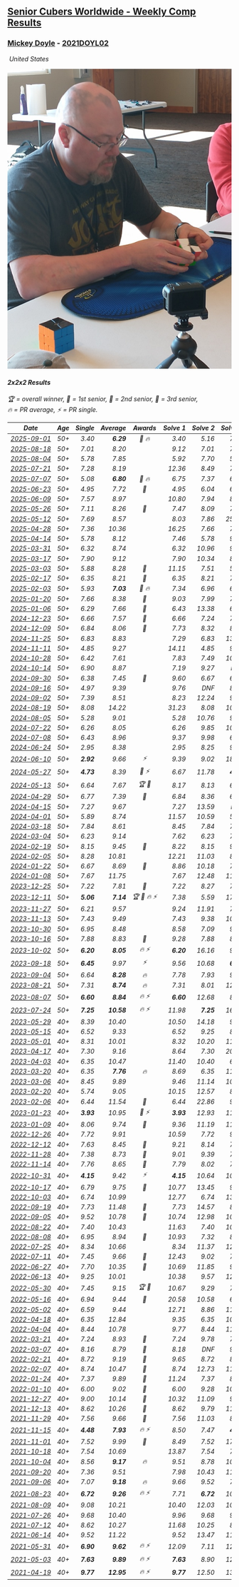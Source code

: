 <style>table {white-space: nowrap;}</style>
<link rel="stylesheet" type="text/css" href="/scw-comp/css/flags.css" />

## [Senior Cubers Worldwide - Weekly Comp Results](/scw-comp/results/)
### [Mickey Doyle](README.md) - [2021DOYL02](https://www.worldcubeassociation.org/persons/2021DOYL02?event=222)

<i class="flag flag-US" />&nbsp;United States

![Mickey Doyle](1644595509.jpg)

#### 2x2x2 Results

<span style="white-space: nowrap;">🏆 = overall winner</span>, <span style="white-space: nowrap;">🥇 = 1st senior</span>, <span style="white-space: nowrap;">🥈 = 2nd senior</span>, <span style="white-space: nowrap;">🥉 = 3rd senior</span>, <span style="white-space: nowrap;">🔥 = PR average</span>, <span style="white-space: nowrap;">⚡ = PR single</span>.

| Date | Age | Single | Average | Awards | Solve 1 | Solve 2 | Solve 3 | Solve 4 | Solve 5 | Video |
| :--: | :--: | --: | --: | :--: | --: | --: | --: | --: | --: | :-- |
| [2025-09-01](../../results/2025-09-01/222.md) | 50+ | 3.40 | **6.29** | 🥉 🔥 | 3.40 | 5.16 | 7.77 | 7.58 | 6.14 | [Desktop](https://www.facebook.com/events/674637162322812/permalink/685675441218984) / [Mobile](https://m.facebook.com/events/674637162322812?view=permalink&id=685675441218984) |
| [2025-08-18](../../results/2025-08-18/222.md) | 50+ | 7.01 | 8.20 |  | 9.12 | 7.01 | 7.81 | 10.17 | 7.67 | [Desktop](https://www.facebook.com/events/4098227200495459/permalink/4111994829118696) / [Mobile](https://m.facebook.com/events/4098227200495459?view=permalink&id=4111994829118696) |
| [2025-08-04](../../results/2025-08-04/222.md) | 50+ | 5.78 | 7.85 |  | 5.92 | 7.70 | 5.78 | 9.94 | 11.19 | [Desktop](https://www.facebook.com/events/1901314967391999/permalink/1912455286277967) / [Mobile](https://m.facebook.com/events/1901314967391999?view=permalink&id=1912455286277967) |
| [2025-07-21](../../results/2025-07-21/222.md) | 50+ | 7.28 | 8.19 |  | 12.36 | 8.49 | 7.72 | 7.28 | 8.37 | [Desktop](https://www.facebook.com/events/1261538608778309/permalink/1272477377684432) / [Mobile](https://m.facebook.com/events/1261538608778309?view=permalink&id=1272477377684432) |
| [2025-07-07](../../results/2025-07-07/222.md) | 50+ | 5.08 | **6.80** | 🥈 🔥 | 6.75 | 7.37 | 6.39 | 5.08 | 7.25 | [Desktop](https://www.facebook.com/events/1328488458860314/permalink/1339449061097587) / [Mobile](https://m.facebook.com/events/1328488458860314?view=permalink&id=1339449061097587) |
| [2025-06-23](../../results/2025-06-23/222.md) | 50+ | 4.95 | 7.72 | 🥈 | 4.95 | 6.04 | 6.62 | 10.51 | 20.09 | [Desktop](https://www.facebook.com/events/4134767840134485/permalink/4148225202122082) / [Mobile](https://m.facebook.com/events/4134767840134485?view=permalink&id=4148225202122082) |
| [2025-06-09](../../results/2025-06-09/222.md) | 50+ | 7.57 | 8.97 |  | 10.80 | 7.94 | 8.17 | 11.43 | 7.57 | [Desktop](https://www.facebook.com/events/947256517415436/permalink/952384730235948) / [Mobile](https://m.facebook.com/events/947256517415436?view=permalink&id=952384730235948) |
| [2025-05-26](../../results/2025-05-26/222.md) | 50+ | 7.11 | 8.26 | 🥉 | 7.47 | 8.09 | 7.11 | 9.21 | 11.61 | [Desktop](https://www.facebook.com/events/2135590763616965/permalink/2147244689118239) / [Mobile](https://m.facebook.com/events/2135590763616965?view=permalink&id=2147244689118239) |
| [2025-05-12](../../results/2025-05-12/222.md) | 50+ | 7.69 | 8.57 |  | 8.03 | 7.86 | 25.40 | 9.83 | 7.69 | [Desktop](https://www.facebook.com/events/1716950522530027/permalink/1726585891566490) / [Mobile](https://m.facebook.com/events/1716950522530027?view=permalink&id=1726585891566490) |
| [2025-04-28](../../results/2025-04-28/222.md) | 50+ | 7.36 | 10.36 |  | 16.25 | 7.66 | 7.36 | 7.49 | 15.94 | [Desktop](https://www.facebook.com/events/1398919087967450/permalink/1408533347006024) / [Mobile](https://m.facebook.com/events/1398919087967450?view=permalink&id=1408533347006024) |
| [2025-04-14](../../results/2025-04-14/222.md) | 50+ | 5.78 | 8.12 |  | 7.46 | 5.78 | 9.67 | 9.44 | 7.46 | [Desktop](https://www.facebook.com/events/686757560572325/permalink/697620952819319) / [Mobile](https://m.facebook.com/events/686757560572325?view=permalink&id=697620952819319) |
| [2025-03-31](../../results/2025-03-31/222.md) | 50+ | 6.32 | 8.74 |  | 6.32 | 10.96 | 9.90 | 8.17 | 8.16 | [Desktop](https://www.facebook.com/events/952001183807395/permalink/963037052703808) / [Mobile](https://m.facebook.com/events/952001183807395?view=permalink&id=963037052703808) |
| [2025-03-17](../../results/2025-03-17/222.md) | 50+ | 7.90 | 9.12 |  | 7.90 | 10.34 | 8.68 | 12.75 | 8.33 | [Desktop](https://www.facebook.com/events/4062322140668303/permalink/4073863086180875) / [Mobile](https://m.facebook.com/events/4062322140668303?view=permalink&id=4073863086180875) |
| [2025-03-03](../../results/2025-03-03/222.md) | 50+ | 5.88 | 8.28 | 🥉 | 11.15 | 7.51 | 5.88 | 10.04 | 7.28 | [Desktop](https://www.facebook.com/events/1685594042052171/permalink/1694377871173788) / [Mobile](https://m.facebook.com/events/1685594042052171?view=permalink&id=1694377871173788) |
| [2025-02-17](../../results/2025-02-17/222.md) | 50+ | 6.35 | 8.21 | 🥉 | 6.35 | 8.21 | 7.58 | 9.48 | 8.84 | [Desktop](https://www.facebook.com/events/1147070173669130/permalink/1156656459377168) / [Mobile](https://m.facebook.com/events/1147070173669130?view=permalink&id=1156656459377168) |
| [2025-02-03](../../results/2025-02-03/222.md) | 50+ | 5.93 | **7.03** | 🥈 🔥 | 7.34 | 6.96 | 6.80 | 5.93 | 10.36 | [Desktop](https://www.facebook.com/events/595481126781396/permalink/605250282471147) / [Mobile](https://m.facebook.com/events/595481126781396?view=permalink&id=605250282471147) |
| [2025-01-20](../../results/2025-01-20/222.md) | 50+ | 7.66 | 8.38 | 🥈 | 9.03 | 7.99 | 7.66 | 8.12 | 10.12 | [Desktop](https://www.facebook.com/events/918940140419097/permalink/928535862792858) / [Mobile](https://m.facebook.com/events/918940140419097?view=permalink&id=928535862792858) |
| [2025-01-06](../../results/2025-01-06/222.md) | 50+ | 6.29 | 7.66 | 🥉 | 6.43 | 13.38 | 6.29 | 7.23 | 9.33 | [Desktop](https://www.facebook.com/events/595415366757855/permalink/605046175794774) / [Mobile](https://m.facebook.com/events/595415366757855?view=permalink&id=605046175794774) |
| [2024-12-23](../../results/2024-12-23/222.md) | 50+ | 6.66 | 7.57 | 🥈 | 6.66 | 7.24 | 7.89 | 10.89 | 7.58 | [Desktop](https://www.facebook.com/events/1148887196801084/permalink/1158044255885378) / [Mobile](https://m.facebook.com/events/1148887196801084?view=permalink&id=1158044255885378) |
| [2024-12-09](../../results/2024-12-09/222.md) | 50+ | 6.84 | 8.06 | 🥈 | 7.73 | 8.32 | 8.13 | 9.99 | 6.84 | [Desktop](https://www.facebook.com/events/984530303534896/permalink/993908829263710) / [Mobile](https://m.facebook.com/events/984530303534896?view=permalink&id=993908829263710) |
| [2024-11-25](../../results/2024-11-25/222.md) | 50+ | 6.83 | 8.83 |  | 7.29 | 6.83 | 13.57 | 10.20 | 9.01 | [Desktop](https://www.facebook.com/events/1257789925369732/permalink/1266967201118671) / [Mobile](https://m.facebook.com/events/1257789925369732?view=permalink&id=1266967201118671) |
| [2024-11-11](../../results/2024-11-11/222.md) | 50+ | 4.85 | 9.27 |  | 14.11 | 4.85 | 9.27 | 9.56 | 8.99 | [Desktop](https://www.facebook.com/events/1967492723733489/permalink/1977421709407257) / [Mobile](https://m.facebook.com/events/1967492723733489?view=permalink&id=1977421709407257) |
| [2024-10-28](../../results/2024-10-28/222.md) | 50+ | 6.42 | 7.61 |  | 7.83 | 7.49 | 10.88 | 6.42 | 7.50 | [Desktop](https://www.facebook.com/events/946695540632554/permalink/955994889702619) / [Mobile](https://m.facebook.com/events/946695540632554?view=permalink&id=955994889702619) |
| [2024-10-14](../../results/2024-10-14/222.md) | 50+ | 6.90 | 8.87 |  | 7.19 | 9.27 | DNF | 10.16 | 6.90 | [Desktop](https://www.facebook.com/events/892899002359105/permalink/902232961425709) / [Mobile](https://m.facebook.com/events/892899002359105?view=permalink&id=902232961425709) |
| [2024-09-30](../../results/2024-09-30/222.md) | 50+ | 6.38 | 7.45 | 🥉 | 9.60 | 6.67 | 6.78 | 8.91 | 6.38 | [Desktop](https://www.facebook.com/events/559779533112258/permalink/567561069000771) / [Mobile](https://m.facebook.com/events/559779533112258?view=permalink&id=567561069000771) |
| [2024-09-16](../../results/2024-09-16/222.md) | 50+ | 4.97 | 9.39 |  | 9.76 | DNF | 8.00 | 4.97 | 10.42 | [Desktop](https://www.facebook.com/events/1432335554111064/permalink/1440373496640603) / [Mobile](https://m.facebook.com/events/1432335554111064?view=permalink&id=1440373496640603) |
| [2024-09-02](../../results/2024-09-02/222.md) | 50+ | 7.39 | 8.51 |  | 8.23 | 12.24 | 9.11 | 8.19 | 7.39 | [Desktop](https://www.facebook.com/events/536643418925945/permalink/546076854649268) / [Mobile](https://m.facebook.com/events/536643418925945?view=permalink&id=546076854649268) |
| [2024-08-19](../../results/2024-08-19/222.md) | 50+ | 8.08 | 14.22 |  | 31.23 | 8.08 | 10.36 | 12.16 | 20.13 | [Desktop](https://www.facebook.com/events/1156782986175552/permalink/1165196298667554) / [Mobile](https://m.facebook.com/events/1156782986175552?view=permalink&id=1165196298667554) |
| [2024-08-05](../../results/2024-08-05/222.md) | 50+ | 5.28 | 9.01 |  | 5.28 | 10.76 | 9.44 | 10.30 | 7.30 | [Desktop](https://www.facebook.com/events/1659713531529180/permalink/1666021367565063) / [Mobile](https://m.facebook.com/events/1659713531529180?view=permalink&id=1666021367565063) |
| [2024-07-22](../../results/2024-07-22/222.md) | 50+ | 6.26 | 8.05 |  | 6.26 | 9.85 | 10.17 | 7.33 | 6.97 | [Desktop](https://www.facebook.com/events/909767637577126/permalink/918843630002860) / [Mobile](https://m.facebook.com/events/909767637577126?view=permalink&id=918843630002860) |
| [2024-07-08](../../results/2024-07-08/222.md) | 50+ | 6.43 | 8.96 |  | 9.37 | 9.98 | 6.43 | 7.54 | 21.90 | [Desktop](https://www.facebook.com/events/821748909640871/permalink/828050482344047) / [Mobile](https://m.facebook.com/events/821748909640871?view=permalink&id=828050482344047) |
| [2024-06-24](../../results/2024-06-24/222.md) | 50+ | 2.95 | 8.38 |  | 2.95 | 8.25 | 9.12 | 30.12 | 7.78 | [Desktop](https://www.facebook.com/events/437464695833920/permalink/445836398330083) / [Mobile](https://m.facebook.com/events/437464695833920?view=permalink&id=445836398330083) |
| [2024-06-10](../../results/2024-06-10/222.md) | 50+ | **2.92** | 9.66 | ⚡ | 9.39 | 9.02 | 18.57 | 10.56 | **2.92** | [Desktop](https://www.facebook.com/events/1031082051776253/permalink/1038235057727619) / [Mobile](https://m.facebook.com/events/1031082051776253?view=permalink&id=1038235057727619) |
| [2024-05-27](../../results/2024-05-27/222.md) | 50+ | **4.73** | 8.39 | 🥉 ⚡ | 6.67 | 11.78 | **4.73** | 10.52 | 7.98 | [Desktop](https://www.facebook.com/events/838099921518555/permalink/845704414091439) / [Mobile](https://m.facebook.com/events/838099921518555?view=permalink&id=845704414091439) |
| [2024-05-13](../../results/2024-05-13/222.md) | 50+ | 6.64 | 7.67 | 🏆 🥇 | 8.17 | 8.13 | 6.64 | DNF | 6.70 | [Desktop](https://www.facebook.com/events/800074235387553/permalink/807554721306171) / [Mobile](https://m.facebook.com/events/800074235387553?view=permalink&id=807554721306171) |
| [2024-04-29](../../results/2024-04-29/222.md) | 50+ | 6.77 | 7.39 | 🥉 | 6.84 | 8.36 | 6.97 | 6.77 | 17.44 | [Desktop](https://www.facebook.com/events/728652622517739/permalink/735863455129989) / [Mobile](https://m.facebook.com/events/728652622517739?view=permalink&id=735863455129989) |
| [2024-04-15](../../results/2024-04-15/222.md) | 50+ | 7.27 | 9.67 |  | 7.27 | 13.59 | DNF | 8.13 | 7.28 | [Desktop](https://www.facebook.com/events/288128664385253/permalink/303075536223899) / [Mobile](https://m.facebook.com/events/288128664385253?view=permalink&id=303075536223899) |
| [2024-04-01](../../results/2024-04-01/222.md) | 50+ | 5.89 | 8.74 |  | 11.57 | 10.59 | 5.89 | 8.13 | 7.49 | [Desktop](https://www.facebook.com/events/399816879472850/permalink/407949848659553) / [Mobile](https://m.facebook.com/events/399816879472850?view=permalink&id=407949848659553) |
| [2024-03-18](../../results/2024-03-18/222.md) | 50+ | 7.84 | 8.61 |  | 8.45 | 7.84 | 7.89 | 9.49 | 11.77 | [Desktop](https://www.facebook.com/events/962609138892132/permalink/968608651625514) / [Mobile](https://m.facebook.com/events/962609138892132?view=permalink&id=968608651625514) |
| [2024-03-04](../../results/2024-03-04/222.md) | 50+ | 6.23 | 9.14 |  | 7.62 | 6.23 | 7.98 | 11.83 | 23.49 | [Desktop](https://www.facebook.com/events/682023687232856/permalink/688412783260613) / [Mobile](https://m.facebook.com/events/682023687232856?view=permalink&id=688412783260613) |
| [2024-02-19](../../results/2024-02-19/222.md) | 50+ | 8.15 | 9.45 | 🥉 | 8.22 | 8.15 | 9.27 | 10.87 | DNF | [Desktop](https://www.facebook.com/events/947093233792978/permalink/954110246424610) / [Mobile](https://m.facebook.com/events/947093233792978?view=permalink&id=954110246424610) |
| [2024-02-05](../../results/2024-02-05/222.md) | 50+ | 8.28 | 10.81 |  | 12.21 | 11.03 | 8.28 | 9.20 | 16.41 | [Desktop](https://www.facebook.com/events/3090201184445880/permalink/3102057679926897) / [Mobile](https://m.facebook.com/events/3090201184445880?view=permalink&id=3102057679926897) |
| [2024-01-22](../../results/2024-01-22/222.md) | 50+ | 6.67 | 8.69 | 🥈 | 8.86 | 10.18 | 7.02 | 6.67 | 10.75 | [Desktop](https://www.facebook.com/events/1080083269860734/permalink/1087711732431221) / [Mobile](https://m.facebook.com/events/1080083269860734?view=permalink&id=1087711732431221) |
| [2024-01-08](../../results/2024-01-08/222.md) | 50+ | 7.67 | 11.75 |  | 7.67 | 12.48 | 11.15 | 14.10 | 11.62 | [Desktop](https://www.facebook.com/events/1278843609453417/permalink/1285978705406574) / [Mobile](https://m.facebook.com/events/1278843609453417?view=permalink&id=1285978705406574) |
| [2023-12-25](../../results/2023-12-25/222.md) | 50+ | 7.22 | 7.81 | 🥉 | 7.22 | 8.27 | 7.42 | 7.75 | 8.74 | [Desktop](https://www.facebook.com/events/231087383363053/permalink/238472015957923) / [Mobile](https://m.facebook.com/events/231087383363053?view=permalink&id=238472015957923) |
| [2023-12-11](../../results/2023-12-11/222.md) | 50+ | **5.06** | **7.14** | 🏆 🥇 🔥 ⚡ | 7.38 | 5.59 | 17.03 | 8.46 | **5.06** | [Desktop](https://www.facebook.com/events/1404140403643629/permalink/1409732329751103) / [Mobile](https://m.facebook.com/events/1404140403643629?view=permalink&id=1409732329751103) |
| [2023-11-27](../../results/2023-11-27/222.md) | 50+ | 6.21 | 9.57 |  | 9.24 | 11.91 | 7.57 | 12.70 | 6.21 | [Desktop](https://www.facebook.com/events/889636606027860/permalink/896946411963546) / [Mobile](https://m.facebook.com/events/889636606027860?view=permalink&id=896946411963546) |
| [2023-11-13](../../results/2023-11-13/222.md) | 50+ | 7.43 | 9.49 |  | 7.43 | 9.38 | 10.00 | 12.35 | 9.10 | [Desktop](https://www.facebook.com/events/1478121449586426/permalink/1485376522194252) / [Mobile](https://m.facebook.com/events/1478121449586426?view=permalink&id=1485376522194252) |
| [2023-10-30](../../results/2023-10-30/222.md) | 50+ | 6.95 | 8.48 |  | 8.58 | 7.09 | 9.76 | 6.95 | 10.48 | [Desktop](https://www.facebook.com/events/1074911313795532/permalink/1082045089748821) / [Mobile](https://m.facebook.com/events/1074911313795532?view=permalink&id=1082045089748821) |
| [2023-10-16](../../results/2023-10-16/222.md) | 50+ | 7.88 | 8.83 | 🥈 | 9.28 | 7.88 | 8.77 | 17.38 | 8.43 | [Desktop](https://www.facebook.com/events/1058362692072125/permalink/1064790341429360) / [Mobile](https://m.facebook.com/events/1058362692072125?view=permalink&id=1064790341429360) |
| [2023-10-02](../../results/2023-10-02/222.md) | 50+ | **6.20** | **8.05** | 🔥 ⚡ | **6.20** | 16.16 | 9.20 | 7.74 | 7.22 | [Desktop](https://www.facebook.com/events/1518773368939011/permalink/1526198128196535) / [Mobile](https://m.facebook.com/events/1518773368939011?view=permalink&id=1526198128196535) |
| [2023-09-18](../../results/2023-09-18/222.md) | 50+ | **6.45** | 9.97 | ⚡ | 9.56 | 10.68 | **6.45** | 9.68 | 17.18 | [Desktop](https://www.facebook.com/events/1636211493537200/permalink/1643829506108732) / [Mobile](https://m.facebook.com/events/1636211493537200?view=permalink&id=1643829506108732) |
| [2023-09-04](../../results/2023-09-04/222.md) | 50+ | 6.64 | **8.28** | 🔥 | 7.78 | 7.93 | 9.13 | 6.64 | 10.32 | [Desktop](https://www.facebook.com/events/190773964023185/permalink/200393349727913) / [Mobile](https://m.facebook.com/events/190773964023185?view=permalink&id=200393349727913) |
| [2023-08-21](../../results/2023-08-21/222.md) | 50+ | 7.31 | **8.74** | 🔥 | 7.31 | 8.01 | 12.48 | 7.92 | 10.29 | [Desktop](https://www.facebook.com/events/1826888371060368/permalink/1834332683649270) / [Mobile](https://m.facebook.com/events/1826888371060368?view=permalink&id=1834332683649270) |
| [2023-08-07](../../results/2023-08-07/222.md) | 50+ | **6.60** | **8.84** | 🔥 ⚡ | **6.60** | 12.68 | 8.79 | 8.49 | 9.24 | [Desktop](https://www.facebook.com/events/274987855148595/permalink/281327084514672) / [Mobile](https://m.facebook.com/events/274987855148595?view=permalink&id=281327084514672) |
| [2023-07-24](../../results/2023-07-24/222.md) | 50+ | **7.25** | **10.58** | 🔥 ⚡ | 11.98 | **7.25** | 16.68 | 8.44 | 11.31 | [Desktop](https://www.facebook.com/events/1475111463308788/permalink/1480877662732168) / [Mobile](https://m.facebook.com/events/1475111463308788?view=permalink&id=1480877662732168) |
| [2023-05-29](../../results/2023-05-29/222.md) | 40+ | 8.39 | 10.40 |  | 10.50 | 14.18 | 9.52 | 8.39 | 11.17 | [Desktop](https://www.facebook.com/events/199553879662923/permalink/208340645450913) / [Mobile](https://m.facebook.com/events/199553879662923?view=permalink&id=208340645450913) |
| [2023-05-15](../../results/2023-05-15/222.md) | 40+ | 6.52 | 9.33 |  | 6.52 | 9.25 | 8.76 | 9.97 | 18.15 | [Desktop](https://www.facebook.com/events/943848890264789/permalink/951101769539501) / [Mobile](https://m.facebook.com/events/943848890264789?view=permalink&id=951101769539501) |
| [2023-05-01](../../results/2023-05-01/222.md) | 40+ | 8.31 | 10.01 |  | 8.32 | 10.20 | 11.51 | 8.31 | 29.64 | [Desktop](https://www.facebook.com/events/751816416413742/permalink/759466545648729) / [Mobile](https://m.facebook.com/events/751816416413742?view=permalink&id=759466545648729) |
| [2023-04-17](../../results/2023-04-17/222.md) | 40+ | 7.30 | 9.16 |  | 8.64 | 7.30 | 20.94 | 8.57 | 10.27 | [Desktop](https://www.facebook.com/events/786804792820217/permalink/793128525521177) / [Mobile](https://m.facebook.com/events/786804792820217?view=permalink&id=793128525521177) |
| [2023-04-03](../../results/2023-04-03/222.md) | 40+ | 6.35 | 10.47 |  | 11.40 | 10.40 | 6.35 | 11.27 | 9.75 | [Desktop](https://www.facebook.com/events/542929047949179/permalink/550090867232997) / [Mobile](https://m.facebook.com/events/542929047949179?view=permalink&id=550090867232997) |
| [2023-03-20](../../results/2023-03-20/222.md) | 40+ | 6.35 | **7.76** | 🔥 | 8.69 | 6.35 | 11.13 | 7.94 | 6.66 | [Desktop](https://www.facebook.com/events/241366535002371/permalink/247470854391939) / [Mobile](https://m.facebook.com/events/241366535002371?view=permalink&id=247470854391939) |
| [2023-03-06](../../results/2023-03-06/222.md) | 40+ | 8.45 | 9.89 |  | 9.46 | 11.14 | 10.95 | 9.26 | 8.45 | [Desktop](https://www.facebook.com/events/229553919432988/permalink/236266278761752) / [Mobile](https://m.facebook.com/events/229553919432988?view=permalink&id=236266278761752) |
| [2023-02-20](../../results/2023-02-20/222.md) | 40+ | 5.74 | 9.05 |  | 10.15 | 12.57 | 8.99 | 8.02 | 5.74 | [Desktop](https://www.facebook.com/events/569225115154363/permalink/576626347747573) / [Mobile](https://m.facebook.com/events/569225115154363?view=permalink&id=576626347747573) |
| [2023-02-06](../../results/2023-02-06/222.md) | 40+ | 6.44 | 11.54 | 🥉 | 6.44 | 22.86 | 9.45 | 9.72 | 15.46 | [Desktop](https://www.facebook.com/events/592410912725072/permalink/601568871809276) / [Mobile](https://m.facebook.com/events/592410912725072?view=permalink&id=601568871809276) |
| [2023-01-23](../../results/2023-01-23/222.md) | 40+ | **3.93** | 10.95 | 🥉 ⚡ | **3.93** | 12.93 | 11.51 | 11.27 | 10.07 | [Desktop](https://www.facebook.com/events/492735749600024/permalink/500755365464729) / [Mobile](https://m.facebook.com/events/492735749600024?view=permalink&id=500755365464729) |
| [2023-01-09](../../results/2023-01-09/222.md) | 40+ | 8.06 | 9.74 | 🥉 | 9.36 | 11.19 | 11.11 | 8.76 | 8.06 | [Desktop](https://www.facebook.com/events/4054783058080417/permalink/4067703856788337) / [Mobile](https://m.facebook.com/events/4054783058080417?view=permalink&id=4067703856788337) |
| [2022-12-26](../../results/2022-12-26/222.md) | 40+ | 7.72 | 9.91 |  | 10.59 | 7.72 | 9.19 | 9.95 | 11.50 | [Desktop](https://www.facebook.com/events/563573978559176/permalink/571397751110132) / [Mobile](https://m.facebook.com/events/563573978559176?view=permalink&id=571397751110132) |
| [2022-12-12](../../results/2022-12-12/222.md) | 40+ | 7.63 | 8.45 | 🥈 | 9.21 | 8.14 | 7.63 | 15.50 | 8.01 | [Desktop](https://www.facebook.com/events/1263750814207978/permalink/1274055443177515) / [Mobile](https://m.facebook.com/events/1263750814207978?view=permalink&id=1274055443177515) |
| [2022-11-28](../../results/2022-11-28/222.md) | 40+ | 7.38 | 8.73 | 🥈 | 9.01 | 9.39 | 7.38 | 9.30 | 7.87 | [Desktop](https://www.facebook.com/events/1541409726309933/permalink/1551770435273862) / [Mobile](https://m.facebook.com/events/1541409726309933?view=permalink&id=1551770435273862) |
| [2022-11-14](../../results/2022-11-14/222.md) | 40+ | 7.76 | 8.65 | 🥉 | 7.79 | 8.02 | 7.76 | 11.64 | 10.15 | [Desktop](https://www.facebook.com/events/5802707333170226/permalink/5842826439158315) / [Mobile](https://m.facebook.com/events/5802707333170226?view=permalink&id=5842826439158315) |
| [2022-10-31](../../results/2022-10-31/222.md) | 40+ | **4.15** | 9.42 | ⚡ | **4.15** | 10.64 | 10.18 | 7.43 | 17.05 | [Desktop](https://www.facebook.com/events/536496438309051/permalink/540844597874235) / [Mobile](https://m.facebook.com/events/536496438309051?view=permalink&id=540844597874235) |
| [2022-10-17](../../results/2022-10-17/222.md) | 40+ | 6.79 | 9.75 | 🥉 | 10.77 | 13.45 | 9.43 | 9.06 | 6.79 | [Desktop](https://www.facebook.com/events/3406415112938858/permalink/3416934728553563) / [Mobile](https://m.facebook.com/events/3406415112938858?view=permalink&id=3416934728553563) |
| [2022-10-03](../../results/2022-10-03/222.md) | 40+ | 6.74 | 10.99 |  | 12.77 | 6.74 | 13.01 | 9.89 | 10.30 | [Desktop](https://www.facebook.com/events/1113163972925182/permalink/1118932959014950) / [Mobile](https://m.facebook.com/events/1113163972925182?view=permalink&id=1118932959014950) |
| [2022-09-19](../../results/2022-09-19/222.md) | 40+ | 7.73 | 11.48 | 🥉 | 7.73 | 14.57 | 8.69 | 11.19 | 16.07 | [Desktop](https://www.facebook.com/events/400132442274991/permalink/406235498331352) / [Mobile](https://m.facebook.com/events/400132442274991?view=permalink&id=406235498331352) |
| [2022-09-05](../../results/2022-09-05/222.md) | 40+ | 9.52 | 10.78 | 🥉 | 10.74 | 12.98 | 10.81 | 10.80 | 9.52 | [Desktop](https://www.facebook.com/events/865213714460720/permalink/874316300217128) / [Mobile](https://m.facebook.com/events/865213714460720?view=permalink&id=874316300217128) |
| [2022-08-22](../../results/2022-08-22/222.md) | 40+ | 7.40 | 10.43 |  | 11.63 | 7.40 | 10.24 | 14.31 | 9.42 | [Desktop](https://www.facebook.com/events/1050714292295463/permalink/1059038341463058) / [Mobile](https://m.facebook.com/events/1050714292295463?view=permalink&id=1059038341463058) |
| [2022-08-08](../../results/2022-08-08/222.md) | 40+ | 6.95 | 8.94 | 🥇 | 10.93 | 7.32 | 8.56 | 20.49 | 6.95 | [Desktop](https://www.facebook.com/events/825089031814345/permalink/830591621264086) / [Mobile](https://m.facebook.com/events/825089031814345?view=permalink&id=830591621264086) |
| [2022-07-25](../../results/2022-07-25/222.md) | 40+ | 8.34 | 10.66 |  | 8.34 | 11.37 | 12.64 | 9.33 | 11.28 | [Desktop](https://www.facebook.com/events/735191414262810/permalink/743573013424650) / [Mobile](https://m.facebook.com/events/735191414262810?view=permalink&id=743573013424650) |
| [2022-07-11](../../results/2022-07-11/222.md) | 40+ | 7.45 | 9.66 | 🥈 | 12.43 | 9.02 | 7.45 | 13.69 | 7.52 | [Desktop](https://www.facebook.com/events/1078979143022877/permalink/1087810735473051) / [Mobile](https://m.facebook.com/events/1078979143022877?view=permalink&id=1087810735473051) |
| [2022-06-27](../../results/2022-06-27/222.md) | 40+ | 7.70 | 10.35 | 🥉 | 10.69 | 11.85 | 9.01 | 7.70 | 11.36 | [Desktop](https://www.facebook.com/events/442599294039591/permalink/451051229861064) / [Mobile](https://m.facebook.com/events/442599294039591?view=permalink&id=451051229861064) |
| [2022-06-13](../../results/2022-06-13/222.md) | 40+ | 9.25 | 10.01 |  | 10.38 | 9.57 | 12.89 | 10.09 | 9.25 | [Desktop](https://www.facebook.com/events/1292279001590904/permalink/1301321647353306) / [Mobile](https://m.facebook.com/events/1292279001590904?view=permalink&id=1301321647353306) |
| [2022-05-30](../../results/2022-05-30/222.md) | 40+ | 7.45 | 9.15 | 🏆 🥇 | 10.67 | 9.29 | 7.64 | 7.45 | 10.52 | [Desktop](https://www.facebook.com/events/378345394109427/permalink/386510116626288) / [Mobile](https://m.facebook.com/events/378345394109427?view=permalink&id=386510116626288) |
| [2022-05-16](../../results/2022-05-16/222.md) | 40+ | 6.94 | 9.44 | 🥉 | 20.58 | 10.58 | 6.94 | 8.12 | 9.63 | [Desktop](https://www.facebook.com/events/359265572736727/permalink/367475198582431) / [Mobile](https://m.facebook.com/events/359265572736727?view=permalink&id=367475198582431) |
| [2022-05-02](../../results/2022-05-02/222.md) | 40+ | 6.59 | 9.44 |  | 12.71 | 8.86 | 11.56 | 7.89 | 6.59 | [Desktop](https://www.facebook.com/events/5764445473571551/permalink/5803472809668817) / [Mobile](https://m.facebook.com/events/5764445473571551?view=permalink&id=5803472809668817) |
| [2022-04-18](../../results/2022-04-18/222.md) | 40+ | 6.35 | 12.84 |  | 9.35 | 6.35 | 10.12 | 19.05 | 21.16 | [Desktop](https://www.facebook.com/events/558832345492635/permalink/566666104709259) / [Mobile](https://m.facebook.com/events/558832345492635?view=permalink&id=566666104709259) |
| [2022-04-04](../../results/2022-04-04/222.md) | 40+ | 8.44 | 10.78 |  | 9.77 | 8.44 | 11.14 | 11.44 | 12.67 | [Desktop](https://www.facebook.com/events/655069328915915/permalink/663114334778081) / [Mobile](https://m.facebook.com/events/655069328915915?view=permalink&id=663114334778081) |
| [2022-03-21](../../results/2022-03-21/222.md) | 40+ | 7.24 | 8.93 | 🥉 | 7.24 | 9.78 | 7.47 | 9.54 | 16.07 | [Desktop](https://www.facebook.com/events/1418360898645376/permalink/1427908797690586) / [Mobile](https://m.facebook.com/events/1418360898645376?view=permalink&id=1427908797690586) |
| [2022-03-07](../../results/2022-03-07/222.md) | 40+ | 8.16 | 8.79 | 🥈 | 8.18 | DNF | 9.23 | 8.95 | 8.16 | [Desktop](https://www.facebook.com/events/543808583529148/permalink/550915536151786) / [Mobile](https://m.facebook.com/events/543808583529148?view=permalink&id=550915536151786) |
| [2022-02-21](../../results/2022-02-21/222.md) | 40+ | 8.72 | 9.19 | 🥈 | 9.65 | 8.72 | 8.75 | 9.29 | 9.53 | [Desktop](https://www.facebook.com/events/509549287201075/permalink/517339979755339) / [Mobile](https://m.facebook.com/events/509549287201075?view=permalink&id=517339979755339) |
| [2022-02-07](../../results/2022-02-07/222.md) | 40+ | 8.74 | 10.47 | 🥈 | 8.74 | 12.73 | 11.07 | 11.20 | 9.15 | [Desktop](https://www.facebook.com/events/1012592279358180/permalink/1020647708552637) / [Mobile](https://m.facebook.com/events/1012592279358180?view=permalink&id=1020647708552637) |
| [2022-01-24](../../results/2022-01-24/222.md) | 40+ | 7.37 | 9.89 | 🥉 | 11.24 | 7.37 | 8.88 | 11.19 | 9.59 | [Desktop](https://www.facebook.com/events/1729699367421612/permalink/1734686746922874) / [Mobile](https://m.facebook.com/events/1729699367421612?view=permalink&id=1734686746922874) |
| [2022-01-10](../../results/2022-01-10/222.md) | 40+ | 6.00 | 9.02 | 🥈 | 6.00 | 9.28 | 10.96 | 14.63 | 6.82 | [Desktop](https://www.facebook.com/events/461056852143654/permalink/469449297971076) / [Mobile](https://m.facebook.com/events/461056852143654?view=permalink&id=469449297971076) |
| [2021-12-27](../../results/2021-12-27/222.md) | 40+ | 9.00 | 10.14 | 🥉 | 10.32 | 11.09 | 9.00 | 10.74 | 9.35 | [Desktop](https://www.facebook.com/events/343359980546742/permalink/350211139861626) / [Mobile](https://m.facebook.com/events/343359980546742?view=permalink&id=350211139861626) |
| [2021-12-13](../../results/2021-12-13/222.md) | 40+ | 8.62 | 10.26 | 🥉 | 8.62 | 9.79 | 11.08 | 10.06 | 10.94 | [Desktop](https://www.facebook.com/events/273334328175697/permalink/281928547316275) / [Mobile](https://m.facebook.com/events/273334328175697?view=permalink&id=281928547316275) |
| [2021-11-29](../../results/2021-11-29/222.md) | 40+ | 7.56 | 9.66 | 🥈 | 7.56 | 11.03 | 8.41 | 9.53 | 11.39 | [Desktop](https://www.facebook.com/events/401731615009477/permalink/410463914136247) / [Mobile](https://m.facebook.com/events/401731615009477?view=permalink&id=410463914136247) |
| [2021-11-15](../../results/2021-11-15/222.md) | 40+ | **4.48** | **7.93** | 🔥 ⚡ | 8.50 | 7.47 | **4.48** | 7.82 | 9.23 | [Desktop](https://www.facebook.com/events/717487009641909/permalink/726021762121767) / [Mobile](https://m.facebook.com/events/717487009641909?view=permalink&id=726021762121767) |
| [2021-11-01](../../results/2021-11-01/222.md) | 40+ | 7.52 | 9.99 | 🥈 | 8.49 | 7.52 | 17.82 | 13.68 | 7.80 | [Desktop](https://www.facebook.com/events/556108165479652/permalink/560114095079059) / [Mobile](https://m.facebook.com/events/556108165479652?view=permalink&id=560114095079059) |
| [2021-10-18](../../results/2021-10-18/222.md) | 40+ | 7.54 | 10.69 |  | 13.87 | 7.54 | 7.98 | 13.52 | 10.56 | [Desktop](https://www.facebook.com/events/261213032615951/permalink/269499678453953) / [Mobile](https://m.facebook.com/events/261213032615951?view=permalink&id=269499678453953) |
| [2021-10-04](../../results/2021-10-04/222.md) | 40+ | 8.56 | **9.17** | 🔥 | 9.51 | 8.78 | 10.22 | 9.21 | 8.56 | [Desktop](https://www.facebook.com/events/1102565390277531/permalink/1110258952841508) / [Mobile](https://m.facebook.com/events/1102565390277531?view=permalink&id=1110258952841508) |
| [2021-09-20](../../results/2021-09-20/222.md) | 40+ | 7.36 | 9.51 |  | 7.98 | 10.43 | 11.26 | 7.36 | 10.12 | [Desktop](https://www.facebook.com/events/836337370416586/permalink/844677592915897) / [Mobile](https://m.facebook.com/events/836337370416586?view=permalink&id=844677592915897) |
| [2021-09-06](../../results/2021-09-06/222.md) | 40+ | 7.07 | **9.18** | 🔥 | 9.66 | 9.52 | 7.07 | 9.91 | 8.36 | [Desktop](https://www.facebook.com/events/208105634636421/permalink/216610640452587) / [Mobile](https://m.facebook.com/events/208105634636421?view=permalink&id=216610640452587) |
| [2021-08-23](../../results/2021-08-23/222.md) | 40+ | **6.72** | **9.26** | 🔥 ⚡ | 7.71 | **6.72** | 10.21 | 9.85 | 15.56 | [Desktop](https://www.facebook.com/events/992549044856331/permalink/1001315910646311) / [Mobile](https://m.facebook.com/events/992549044856331?view=permalink&id=1001315910646311) |
| [2021-08-09](../../results/2021-08-09/222.md) | 40+ | 9.08 | 10.21 |  | 10.40 | 12.03 | 10.44 | 9.08 | 9.78 | [Desktop](https://www.facebook.com/events/799005364067137/permalink/806375943330079) / [Mobile](https://m.facebook.com/events/799005364067137?view=permalink&id=806375943330079) |
| [2021-07-26](../../results/2021-07-26/222.md) | 40+ | 9.68 | 10.40 |  | 9.96 | 9.68 | 9.99 | 12.84 | 11.24 | [Desktop](https://www.facebook.com/events/345405150546336/permalink/354254056328112) / [Mobile](https://m.facebook.com/events/345405150546336?view=permalink&id=354254056328112) |
| [2021-07-12](../../results/2021-07-12/222.md) | 40+ | 8.62 | 10.27 |  | 11.68 | 10.25 | 8.62 | 8.89 | 13.41 | [Desktop](https://www.facebook.com/events/511699716713156/permalink/519687742581020) / [Mobile](https://m.facebook.com/events/511699716713156?view=permalink&id=519687742581020) |
| [2021-06-14](../../results/2021-06-14/222.md) | 40+ | 9.52 | 11.22 |  | 9.52 | 13.47 | 11.29 | 9.98 | 12.38 | [Desktop](https://www.facebook.com/events/318989363128881/permalink/328153958879088) / [Mobile](https://m.facebook.com/events/318989363128881?view=permalink&id=328153958879088) |
| [2021-05-31](../../results/2021-05-31/222.md) | 40+ | **6.90** | **9.62** | 🔥 ⚡ | 12.09 | 7.11 | 12.95 | **6.90** | 9.66 | [Desktop](https://www.facebook.com/events/477312563557358/permalink/484609702827644) / [Mobile](https://m.facebook.com/events/477312563557358?view=permalink&id=484609702827644) |
| [2021-05-03](../../results/2021-05-03/222.md) | 40+ | **7.63** | **9.89** | 🔥 ⚡ | **7.63** | 8.90 | 12.20 | 10.11 | 10.65 | [Desktop](https://www.facebook.com/events/2542204919406396/permalink/2550641528562735) / [Mobile](https://m.facebook.com/events/2542204919406396?view=permalink&id=2550641528562735) |
| [2021-04-19](../../results/2021-04-19/222.md) | 40+ | **9.77** | **12.95** | 🔥 ⚡ | **9.77** | 12.50 | 13.02 | 14.51 | 13.34 | [Desktop](https://www.facebook.com/events/195346665532379/permalink/202009041532808) / [Mobile](https://m.facebook.com/events/195346665532379?view=permalink&id=202009041532808) |


<!-- Global site tag (gtag.js) - Google Analytics -->
<script async src="https://www.googletagmanager.com/gtag/js?id=UA-86348435-3"></script>
<script>window.dataLayer = window.dataLayer || []; function gtag() {dataLayer.push(arguments);} gtag('js', new Date()); gtag('config', 'UA-86348435-3');</script>
